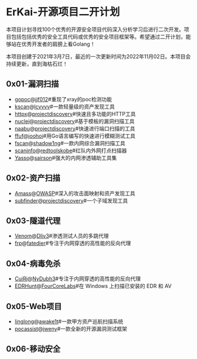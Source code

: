 # ErKai-开源项目二开计划

本项目计划寻找100个优秀的开源安全项目代码深入分析学习后进行二次开发。项目包括包括优秀的安全工具代码或优秀的安全项目框架等。希望通过二开计划，能够站在优秀开发者的肩膀上看Golang！

本项目创建于2021年3月7日，最近的一次更新时间为2022年11月02日。本项目会持续更新，直到海枯石烂！

## 0x01-漏洞扫描

- [gopoc](https://github.com/Goqi/ErKai/tree/main/0x01/gopoc)@[jjf012](https://github.com/jjf012/gopoc)#重现了xray的poc检测功能
- [kscan](https://github.com/Goqi/ErKai/tree/main/0x01/kscan)@[lcvvvv](https://github.com/lcvvvv/kscan)#一款轻量级的资产发现工具
- [httpx](https://github.com/Goqi/ErKai/tree/main/0x01/httpx)@[projectdiscovery](https://github.com/projectdiscovery/httpx)#快速且多功能的HTTP工具
- [nuclei](https://github.com/Goqi/ErKai/tree/main/0x01/nuclei)@[projectdiscovery](https://github.com/projectdiscovery/nuclei)#基于模板的漏洞扫描工具
- [naabu](https://github.com/Goqi/ErKai/tree/main/0x01/naabu)@[projectdiscovery](https://github.com/projectdiscovery/naabu)#快速进行端口扫描的工具
- [ffuf](https://github.com/Goqi/ErKai/tree/main/0x01/ffuf)@[joohoi](https://github.com/ffuf/ffuf)#用Go语言编写的快速进行模糊测试工具
- [fscan](https://github.com/Goqi/ErKai/tree/main/0x01/fscan)@[shadow1ng](https://github.com/shadow1ng/fscan)#一款内网综合漏洞扫描工具
- [scaninfo](https://github.com/Goqi/ErKai/tree/main/0x01/scaninfo)@[redtoolskobe](https://github.com/redtoolskobe/scaninfo)#红队内外网打点扫描器
- [Yasso](https://github.com/Goqi/ErKai/tree/main/0x01/Yasso)@[sairson](https://github.com/sairson/Yasso)#强大的内网渗透辅助工具集

## 0x02-资产扫描

- [Amass](https://github.com/Goqi/ErKai/tree/main/0x02/Amass)@[OWASP](https://github.com/OWASP/Amass)#深入的攻击面映射和资产发现工具
- [subfinder](https://github.com/Goqi/ErKai/tree/main/0x02/subfinder)@[projectdiscovery](https://github.com/projectdiscovery/subfinder)#一个子域发现工具

## 0x03-隧道代理

- [Venom](https://github.com/Goqi/ErKai/tree/main/0x03/Venom)@[Dliv3](https://github.com/Dliv3/Venom)#渗透测试人员的多跳代理
- [frp](https://github.com/Goqi/ErKai/tree/main/0x03/frp)@[fatedier](https://github.com/fatedier/frp)#专注于内网穿透的高性能的反向代理

## 0x04-病毒免杀

- [CuiRi](https://github.com/Goqi/ErKai/tree/main/0x04/CuiRi)@[NyDubh3](https://github.com/NyDubh3/CuiRi)#专注于内网穿透的高性能的反向代理
- [EDRHunt](https://github.com/Goqi/ErKai/tree/main/0x04/EDRHunt)@[FourCoreLabs](https://github.com/FourCoreLabs/EDRHunt)#在 Windows 上扫描已安装的 EDR 和 AV

## 0x05-Web项目

- [linglong](https://github.com/Goqi/ErKai/tree/main/0x05/linglong)@[awake1t](https://github.com/awake1t/linglong)#一款甲方资产巡航扫描系统
- [pocassist](https://github.com/Goqi/ErKai/tree/main/0x05/pocassist)@[jweny](https://github.com/jweny/pocassist)#一款全新的开源漏洞测试框架

## 0x06-移动安全